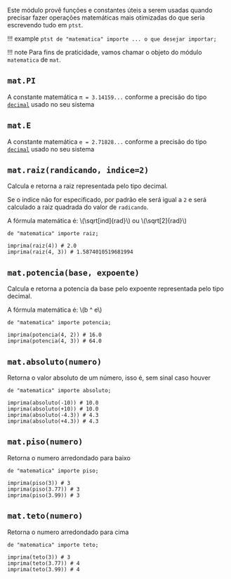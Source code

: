 Este módulo provê funções e constantes úteis a serem usadas quando precisar fazer operações matemáticas mais otimizadas do que seria escrevendo tudo em `ptst`.

!!! example
    ```ptst
    de "matematica" importe ... o que desejar importar;
    ```

!!! note
    Para fins de praticidade, vamos chamar o objeto do módulo `matematica` de `mat`.

## `mat.PI`
A constante matemática `π = 3.14159...` conforme a precisão do tipo [`decimal`](/tipos/decimal) usado no seu sistema

## `mat.E`
A constante matemática `e = 2.71828...` conforme a precisão do tipo [`decimal`](/tipos/decimal) usado no seu sistema

## `mat.raiz(randicando, indice=2)`
Calcula e retorna a raiz representada pelo tipo decimal.

Se o indice não for especificado, por padrão ele será igual a `2` e será calculado a raiz quadrada do valor de `radicando`.

A fórmula matemática é: \\(\sqrt[ind]{rad}\\) ou \\(\sqrt[2]{rad}\\)

```ptst
de "matematica" importe raiz;

imprima(raiz(4)) # 2.0
imprima(raiz(4, 3)) # 1.5874010519681994
```

## `mat.potencia(base, expoente)`
Calcula e retorna a potencia da base pelo expoente representada pelo tipo decimal.

A fórmula matemática é: \\(b ^ e\\)

```ptst
de "matematica" importe potencia;

imprima(potencia(4, 2)) # 16.0
imprima(potencia(4, 3)) # 64.0
```

## `mat.absoluto(numero)`
Retorna o valor absoluto de um número, isso é, sem sinal caso houver

```ptst
de "matematica" importe absoluto;

imprima(absoluto(-10)) # 10.0
imprima(absoluto(+10)) # 10.0
imprima(absoluto(-4.3)) # 4.3
imprima(absoluto(+4.3)) # 4.3
```

## `mat.piso(numero)`
Retorna o numero arredondado para baixo

```ptst
de "matematica" importe piso;

imprima(piso(3)) # 3
imprima(piso(3.77)) # 3
imprima(piso(3.99)) # 3
```

## `mat.teto(numero)`
Retorna o numero arredondado para cima

```ptst
de "matematica" importe teto;

imprima(teto(3)) # 3
imprima(teto(3.77)) # 4
imprima(teto(3.99)) # 4
```